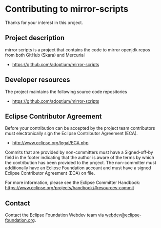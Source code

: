 # Contributing to mirror-scripts

Thanks for your interest in this project.

## Project description

mirror scripts is a project that contains the code to mirror openjdk repos from both GitHub (Skara) and Mercurial

* https://github.com/adoptium/mirror-scripts

## Developer resources

The project maintains the following source code repositories

* https://github.com/adoptium/mirror-scripts

## Eclipse Contributor Agreement

Before your contribution can be accepted by the project team contributors must
electronically sign the Eclipse Contributor Agreement (ECA).

* http://www.eclipse.org/legal/ECA.php

Commits that are provided by non-committers must have a Signed-off-by field in
the footer indicating that the author is aware of the terms by which the
contribution has been provided to the project. The non-committer must
additionally have an Eclipse Foundation account and must have a signed Eclipse
Contributor Agreement (ECA) on file.

For more information, please see the Eclipse Committer Handbook:
https://www.eclipse.org/projects/handbook/#resources-commit

## Contact

Contact the Eclipse Foundation Webdev team via webdev@eclipse-foundation.org.
